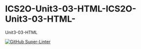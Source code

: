 # ICS2O-Unit3-03-HTML-ICS2O-Unit3-03-HTML-
Unit3-03-HTML

[![GitHub Super-Linter](https://github.com/RomanBallinFaxJah/-ICS2O-Unit3-03-HTML/workflows/Lint%20Code%20Base/badge.svg)](https://github.com/marketplace/actions/super-linter)
